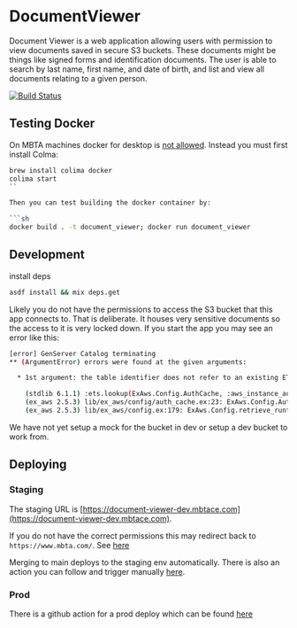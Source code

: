 # DocumentViewer

Document Viewer is a web application allowing users with permission to view documents saved in secure S3 buckets. These documents might be things like signed forms and identification documents. The user is able to search by last name, first name, and date of birth, and list and view all documents relating to a given person.

[![Build Status](https://github.com/mbta/document_viewer/actions/workflows/elixir.yml/badge.svg)](https://github.com/mbta/document_viewer/actions/workflows/elixir.yml)

## Testing Docker

On MBTA machines docker for desktop is [not allowed](https://github.com/mbta/technology-docs/blob/main/rfcs/accepted/0010-docker-desktop-replacement.md). Instead you must first install Colma:

```sh
brew install colima docker
colima start
``

Then you can test building the docker container by:

```sh
docker build . -t document_viewer; docker run document_viewer
```

## Development

install deps
```sh
asdf install && mix deps.get
```

Likely you do not have the permissions to access the S3 bucket that this app connects to. That is deliberate. It houses very sensitive documents so the access to it is very locked down. If you start the app you may see an error like this:

```sh
[error] GenServer Catalog terminating
** (ArgumentError) errors were found at the given arguments:

  * 1st argument: the table identifier does not refer to an existing ETS table

    (stdlib 6.1.1) :ets.lookup(ExAws.Config.AuthCache, :aws_instance_auth)
    (ex_aws 2.5.3) lib/ex_aws/config/auth_cache.ex:23: ExAws.Config.AuthCache.get/1
    (ex_aws 2.5.3) lib/ex_aws/config.ex:179: ExAws.Config.retrieve_runtime_value/2
```

We have not yet setup a mock for the bucket in dev or setup a dev bucket to work from.

## Deploying

### Staging

The staging URL is [https://document-viewer-dev.mbtace.com](https://document-viewer-dev.mbtace.com).

If you do not have the correct permissions this may redirect back to `https://www.mbta.com/`. See [here](https://github.com/mbta/document_viewer/blob/main/lib/document_viewer_web/ensure_document_viewer_group.ex)

Merging to main deploys to the staging env automatically. There is also an action you can follow and trigger manually [here](https://github.com/mbta/document_viewer/actions/workflows/deploy-dev.yml).

### Prod

There is a github action for a prod deploy which can be found [here](https://github.com/mbta/document_viewer/actions/workflows/deploy-prod.yml)

